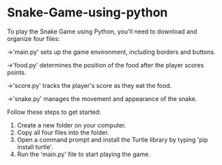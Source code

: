 # Snake-Game-using-python
To play the Snake Game using Python, you'll need to download and organize four files:

  ->'main.py' sets up the game environment, including borders and buttons.
 
  ->'food.py' determines the position of the food after the player scores points.
  
  ->'score.py' tracks the player's score as they eat the food.
  
  ->'snake.py' manages the movement and appearance of the snake.

Follow these steps to get started:

  1. Create a new folder on your computer.
  2. Copy all four files into the folder.
  3. Open a command prompt and install the Turtle library by typing 'pip install turtle'.
  4. Run the 'main.py' file to start playing the game.
